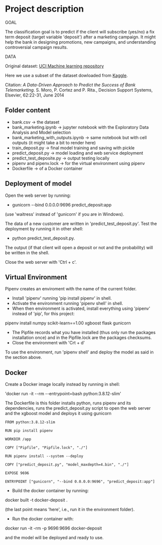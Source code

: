# Project description 

GOAL 

The classification goal is to predict if the client will subscribe (yes/no) a fix term deposit (target variable 'deposit') after a marketing campaign. It might help the bank in designing promotions, new campaigns, and understanding controversial campaign results.

DATA

Original dataset: [UCI Machine learning repository](https://archive.ics.uci.edu/ml/datasets/Bank%2BMarketing)

Here we use a subset of the dataset dowloaded from [Kaggle](https://www.kaggle.com/janiobachmann/bank-marketing-dataset).

Citation: _A Data-Driven Approach to Predict the Success of Bank Telemarketing_. S. Moro, P. Cortez and P. Rita., Decision Support Systems, Elsevier, 62:22-31, June 2014


## Folder content 

<ul>
<li> bank.csv -> the dataset </li>
<li> bank_marketing.ipynb -> jupyter notebook with the Exploratory Data Analysis and Model selection </li>
<li> bank_marketing_with_outputs.ipynb -> same notebook but with cell outputs (it might take a bit to render here) </li>
<li> train_deposit.py -> final model training and saving with pickle </li>
<li> predict_deposit.py -> model loading and web service deployment</li>
<li> predict_test_deposite.py -> output testing locally </li>
<li> pipenv and pipenv.lock -> for the virtual environment using pipenv </li>
<li> Dockerfile -> of a Docker container </li>
</ul>

## Deployment of model

Open the web server by running:

+ gunicorn --bind 0.0.0.0:9696 predict_deposit:app

(use 'waitress' instead of 'gunicorn' if you are in Windows).

The data of a new customer are written in 'predict_test_deposit.py'. Test the deployment by running it in other shell: 

+ python predict_test_deposit.py. 

The output (if that client will open a deposit or not and the probability) will be written in the shell.

Close the web server with 'Ctrl + c'.

## Virtual Environment 

Pipenv creates an enviroment with the name of the current folder. 

+ Install 'pipenv' running 'pip install pipenv' in shell.
+ Activate the environment running 'pipenv shell' in shell.
+ When then environment is activated, install everything using 'pipenv' instead of 'pip', for this project:

pipenv install numpy scikit-learn==1.00 xgboost flask gunicorn

+ The Pipfile records what you have installed (thus only run the packages installation once) and in the Pipfile.lock are the packages checksums.
+ Close the environment with 'Crt + d'

To use the environment, run 'pipenv shell' and deploy the model as said in the section above.

## Docker

Create a Docker image locally instead by running in shell:

'docker run -it --rm --entrypoint=bash python:3.8.12-slim'

The Dockerfile is this folder installs python, runs pipenv and its dependencies, runs the predict_deposit.py script to open the web server and the xgboost model and deploys it using gunicorn

~~~~
FROM python:3.8.12-slim

RUN pip install pipenv

WORKDIR /app

COPY ["Pipfile", "Pipfile.lock", "./"]

RUN pipenv install --system --deploy

COPY ["predict_deposit.py", "model_maxdepth=4.bin", "./"]

EXPOSE 9696

ENTRYPOINT ["gunicorn", "--bind 0.0.0.0:9696", "predict_deposit:app"]
~~~~

+ Build the docker container by running: 

docker built -t docker-deposit . 

(the last point means 'here', i.e., run it in the environment folder).

+ Run the docker container with: 

docker run -it -rm -p 9696:9696 docker-deposit 

and the model will be deployed and ready to use.
